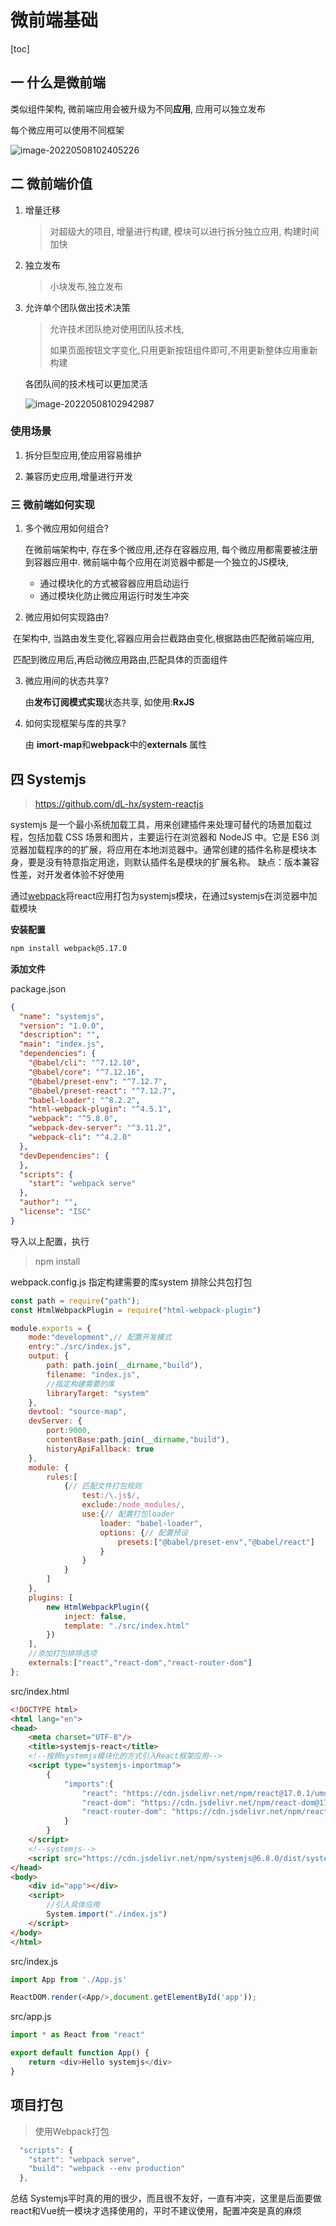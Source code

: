 # 微前端基础

[toc]

## 一 什么是微前端

类似组件架构,  微前端应用会被升级为不同**应用**, 应用可以独立发布

每个微应用可以使用不同框架

![image-20220508102405226](1%E5%BE%AE%E5%89%8D%E7%AB%AF%E5%9F%BA%E7%A1%80.assets/image-20220508102405226.png)

## 二 微前端价值

1. 增量迁移

   > 对超级大的项目,   增量进行构建,  模块可以进行拆分独立应用, 构建时间加快

2. 独立发布

   > 小块发布,独立发布

3. 允许单个团队做出技术决策

   > 允许技术团队绝对使用团队技术栈, 
   >
   >  如果页面按钮文字变化,只用更新按钮组件即可,不用更新整体应用重新构建

   各团队间的技术栈可以更加灵活

   ![image-20220508102942987](1%E5%BE%AE%E5%89%8D%E7%AB%AF%E5%9F%BA%E7%A1%80.assets/image-20220508102942987.png)

### 使用场景

1. 拆分巨型应用,使应用容易维护

2. 兼容历史应用,增量进行开发

### 三 微前端如何实现

1. 多个微应用如何组合?

   在微前端架构中,  存在多个微应用,还存在容器应用,  每个微应用都需要被注册到容器应用中.  微前端中每个应用在浏览器中都是一个独立的JS模块, 

   + 通过模块化的方式被容器应用启动运行
   + 通过模块化防止微应用运行时发生冲突

2. 微应用如何实现路由?

​		在架构中, 当路由发生变化,容器应用会拦截路由变化,根据路由匹配微前端应用,

​		匹配到微应用后,再启动微应用路由,匹配具体的页面组件

3. 微应用间的状态共享?

   由**发布订阅模式实现**状态共享,  如使用:**RxJS**

4. 如何实现框架与库的共享?

   由 **imort-map**和**webpack**中的**externals** 属性

## 四 Systemjs

> https://github.com/dL-hx/system-reactjs

systemjs 是一个最小系统加载工具，用来创建插件来处理可替代的场景加载过程，包括加载 CSS 场景和图片，主要运行在浏览器和 NodeJS 中。它是 ES6 浏览器加载程序的的扩展，将应用在本地浏览器中。通常创建的插件名称是模块本身，要是没有特意指定用途，则默认插件名是模块的扩展名称。
缺点：版本兼容性差，对开发者体验不好使用

通过[webpack](https://so.csdn.net/so/search?q=webpack&spm=1001.2101.3001.7020)将react应用打包为systemjs模块，在通过systemjs在浏览器中加载模块

**安装配置**

```xml
npm install webpack@5.17.0

```

**添加文件**

package.json

``` json
{
  "name": "systemjs",
  "version": "1.0.0",
  "description": "",
  "main": "index.js",
  "dependencies": {
    "@babel/cli": "^7.12.10",
    "@babel/core": "^7.12.16",
    "@babel/preset-env": "^7.12.7",
    "@babel/preset-react": "^7.12.7",
    "babel-loader": "^8.2.2",
    "html-webpack-plugin": "^4.5.1",
    "webpack": "^5.8.0",
    "webpack-dev-server": "^3.11.2",
    "webpack-cli": "^4.2.0"
  },
  "devDependencies": {
  },
  "scripts": {
    "start": "webpack serve"
  },
  "author": "",
  "license": "ISC"
}
```




导入以上配置，执行

> npm install


webpack.config.js
指定构建需要的库system
排除公共包打包

``` js
const path = require("path");
const HtmlWebpackPlugin = require("html-webpack-plugin")

module.exports = {
    mode:"development",// 配置开发模式
    entry:"./src/index.js",
    output: {
        path: path.join(__dirname,"build"),
        filename: "index.js",
        //指定构建需要的库
        libraryTarget: "system"
    },
    devtool: "source-map",
    devServer: {
        port:9000,
        contentBase:path.join(__dirname,"build"),
        historyApiFallback: true
    },
    module: {
        rules:[
            {// 匹配文件打包规则
                test:/\.js$/,
                exclude:/node_modules/,
                use:{// 配置打包loader
                    loader: "babel-loader",
                    options: {// 配置预设
                        presets:["@babel/preset-env","@babel/react"]
                    }
                }
            }
        ]
    },
    plugins: [
        new HtmlWebpackPlugin({
            inject: false,
            template: "./src/index.html"
        })
    ],
    //添加打包排除选项
    externals:["react","react-dom","react-router-dom"]
};
```



src/index.html

``` html
<!DOCTYPE html>
<html lang="en">
<head>
    <meta charset="UTF-8"/>
    <title>systemjs-react</title>
    <!--按照systemjs模块化的方式引入React框架应用-->
    <script type="systemjs-importmap">
        {
            "imports":{
                "react": "https://cdn.jsdelivr.net/npm/react@17.0.1/umd/react.production.min.js",
                "react-dom": "https://cdn.jsdelivr.net/npm/react-dom@17.0.1/umd/react-dom.production.min.js",
                "react-router-dom": "https://cdn.jsdelivr.net/npm/react-router-dom@5.2.0/umd/react-router-dom.min.js"
            }
        }
    </script>
    <!--systemjs-->
    <script src="https://cdn.jsdelivr.net/npm/systemjs@6.8.0/dist/system.js"></script>
</head>
<body>
    <div id="app"></div>
    <script>
        //引入具体应用
        System.import("./index.js")
    </script>
</body>
</html>


```



src/index.js

``` js
import App from './App.js'

ReactDOM.render(<App/>,document.getElementById('app'));
```



src/app.js

``` js
import * as React from "react"

export default function App() {
    return <div>Hello systemjs</div>
}
```





## 项目打包

> 使用Webpack打包

``` js
  "scripts": {
    "start": "webpack serve",
    "build": "webpack --env production"
  },
```



总结
Systemjs平时真的用的很少，而且很不友好，一直有冲突，这里是后面要做react和Vue统一模块才选择使用的，平时不建议使用，配置冲突是真的麻烦